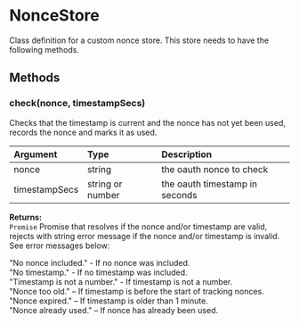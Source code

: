 # NonceStore

Class definition for a custom nonce store. This store needs to have the following methods.

## Methods

### check(nonce, timestampSecs)

Checks that the timestamp is current and the nonce has not yet been used, records the nonce and marks it as used.

Argument | Type | Description
:--- | :--- | :---
nonce | string | the oauth nonce to check
timestampSecs | string or number | the oauth timestamp in seconds

**Returns:**  
`Promise` Promise that resolves if the nonce and/or timestamp are valid, rejects with string error message if the nonce and/or timestamp is invalid. See error messages below:

"No nonce included." - If no nonce was included.  
"No timestamp." - If no timestamp was included.  
"Timestamp is not a number." - If timestamp is not a number.  
"Nonce too old." – If timestamp is before the start of tracking nonces.  
"Nonce expired." – If timestamp is older than 1 minute.  
"Nonce already used." – If nonce has already been used.  